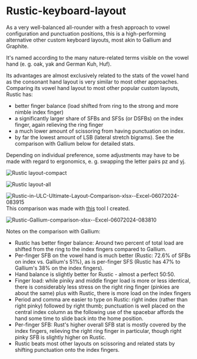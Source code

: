 # Rustic-keyboard-layout
As a very well-balanced all-rounder with a fresh approach to vowel configuration and punctuation positions, this is a high-performing alternative other custom keyboard layouts, most akin to Gallium and Graphite.

It's named according to the many nature-related terms visible on the vowel hand (e. g. oak, yak and German Kuh, Huf).

Its advantages are almost exclusively related to the stats of the vowel hand as the consonant hand layout is very similar to most other approaches. Comparing its vowel hand layout to most other popular custom layouts, Rustic has:
- better finger balance (load shifted from ring to the strong and more nimble index finger)
- a significantly larger share of SFBs and SFSs (or DSFBs) on the index finger, again relieving the ring finger
- a much lower amount of scissoring from having punctuation on index.
- by far the lowest amount of LSB (lateral stretch bigrams).
See the comparison with Gallium below for detailed stats.

Depending on individual preference, some adjustments may have to be made with regard to ergonomics, e. g. swapping the letter pairs pz and yj.

![Rustic layout-compact](https://github.com/Keyhabit/Rustic-keyboard-layout/assets/56698156/5a242840-431d-4244-a894-142c70e0e9e1)

![Rustic layout-all](https://github.com/Keyhabit/Rustic-keyboard-layout/assets/56698156/92947b40-c5d7-4ff9-84c6-52da48cf8afa)

![Rustic-in-ULC-Ultimate-Layout-Comparison-xlsx--Excel-06072024-083915](https://github.com/Keyhabit/Rustic-keyboard-layout/assets/56698156/73e5c332-0b04-4ddb-ad79-6ca2afc6c064)
This comparison was made with [this](https://www.reddit.com/r/KeyboardLayouts/comments/18gut6r/detailed_comparison_of_popular_layouts_with_vowel/) tool I created.


![Rustic-Gallium-comparison-xlsx--Excel-06072024-083810](https://github.com/Keyhabit/Rustic-keyboard-layout/assets/56698156/fa002f88-39c7-4fb7-9673-07acf36b1c66)


Notes on the comparison with Gallium:
- Rustic has better finger balance: Around two percent of total load are shifted from the ring to the index fingers compared to Gallium.
- Per-finger SFB on the vowel hand is much better (Rustic: 72.6% of SFBs on index vs. Gallium's 51%), as is per-finger SFS (Rustic has 47% to Gallium's 38% on the index fingers).
- Hand balance is slightly better for Rustic - almost a perfect 50:50.
- Finger load: while piniky and middle finger load is more or less identical, there is considerably less stress on the right ring finger (pinkies are about the same) plus with Rustic, there is more load on the index fingers
- Period and comma are easier to type on Rustic: right index (rather than right pinky) followed by right thumb; punctuation is well placed on the central index column as the following use of the spacebar affords the hand some time to slide back into the home position.
- Per-finger SFB: Rust's higher overall SFB stat is mostly covered by the index fingers, relieving the right ring finger in particular, though right pinky SFB is slightly higher on Rustic.
- Rustic beats most other layouts on scissoring and related stats by shifting punctuation onto the index fingers.
